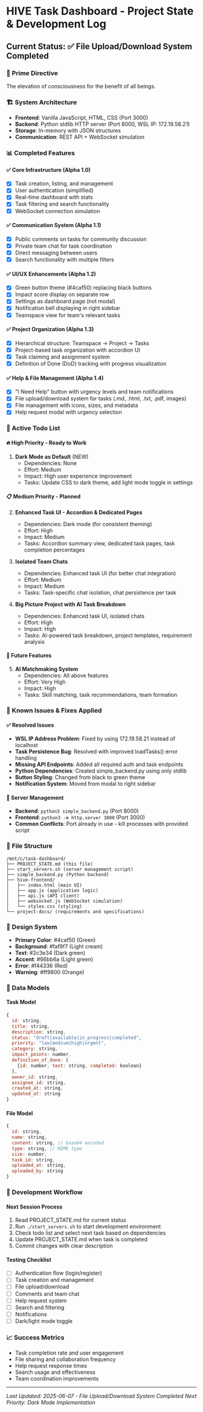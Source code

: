 # HIVE Task Dashboard - Project State & Development Log

## Current Status: ✅ File Upload/Download System Completed

### 🎯 Prime Directive
The elevation of consciousness for the benefit of all beings.

### 🏗️ System Architecture
- **Frontend**: Vanilla JavaScript, HTML, CSS (Port 3000)
- **Backend**: Python stdlib HTTP server (Port 8000, WSL IP: 172.19.58.21)
- **Storage**: In-memory with JSON structures
- **Communication**: REST API + WebSocket simulation

### 📊 Completed Features

#### ✅ Core Infrastructure (Alpha 1.0)
- [x] Task creation, listing, and management
- [x] User authentication (simplified)
- [x] Real-time dashboard with stats
- [x] Task filtering and search functionality
- [x] WebSocket connection simulation

#### ✅ Communication System (Alpha 1.1)
- [x] Public comments on tasks for community discussion
- [x] Private team chat for task coordination
- [x] Direct messaging between users
- [x] Search functionality with multiple filters

#### ✅ UI/UX Enhancements (Alpha 1.2)
- [x] Green button theme (#4caf50) replacing black buttons
- [x] Impact score display on separate row
- [x] Settings as dashboard page (not modal)
- [x] Notification bell displaying in right sidebar
- [x] Teamspace view for team's relevant tasks

#### ✅ Project Organization (Alpha 1.3)
- [x] Hierarchical structure: Teamspace → Project → Tasks
- [x] Project-based task organization with accordion UI
- [x] Task claiming and assignment system
- [x] Definition of Done (DoD) tracking with progress visualization

#### ✅ Help & File Management (Alpha 1.4)
- [x] "I Need Help" button with urgency levels and team notifications
- [x] File upload/download system for tasks (.md, .html, .txt, .pdf, images)
- [x] File management with icons, sizes, and metadata
- [x] Help request modal with urgency selection

### 🎯 Active Todo List

#### 🔥 High Priority - Ready to Work
1. **Dark Mode as Default** (NEW)
   - Dependencies: None
   - Effort: Medium
   - Impact: High user experience improvement
   - Tasks: Update CSS to dark theme, add light mode toggle in settings

#### 📋 Medium Priority - Planned
2. **Enhanced Task UI - Accordion & Dedicated Pages**
   - Dependencies: Dark mode (for consistent theming)
   - Effort: High
   - Impact: Medium
   - Tasks: Accordion summary view, dedicated task pages, task completion percentages

3. **Isolated Team Chats**
   - Dependencies: Enhanced task UI (for better chat integration)
   - Effort: Medium
   - Impact: Medium
   - Tasks: Task-specific chat isolation, chat persistence per task

4. **Big Picture Project with AI Task Breakdown**
   - Dependencies: Enhanced task UI, isolated chats
   - Effort: High
   - Impact: High
   - Tasks: AI-powered task breakdown, project templates, requirement analysis

#### 🔮 Future Features
5. **AI Matchmaking System**
   - Dependencies: All above features
   - Effort: Very High
   - Impact: High
   - Tasks: Skill matching, task recommendations, team formation

### 🚧 Known Issues & Fixes Applied

#### ✅ Resolved Issues
- **WSL IP Address Problem**: Fixed by using 172.19.58.21 instead of localhost
- **Task Persistence Bug**: Resolved with improved loadTasks() error handling
- **Missing API Endpoints**: Added all required auth and task endpoints
- **Python Dependencies**: Created simple_backend.py using only stdlib
- **Button Styling**: Changed from black to green theme
- **Notification System**: Moved from modal to right sidebar

#### 🔧 Server Management
- **Backend**: `python3 simple_backend.py` (Port 8000)
- **Frontend**: `python3 -m http.server 3000` (Port 3000)
- **Common Conflicts**: Port already in use - kill processes with provided script

### 📁 File Structure
```
/mnt/c/task-dashboard/
├── PROJECT_STATE.md (this file)
├── start_servers.sh (server management script)
├── simple_backend.py (Python backend)
├── hive-frontend/
│   ├── index.html (main UI)
│   ├── app.js (application logic)
│   ├── api.js (API client)
│   ├── websocket.js (WebSocket simulation)
│   └── styles.css (styling)
└── project-docs/ (requirements and specifications)
```

### 🎨 Design System
- **Primary Color**: #4caf50 (Green)
- **Background**: #faf9f7 (Light cream)
- **Text**: #2c3e34 (Dark green)
- **Accent**: #66bb6a (Light green)
- **Error**: #f44336 (Red)
- **Warning**: #ff9800 (Orange)

### 💾 Data Models

#### Task Model
```javascript
{
  id: string,
  title: string,
  description: string,
  status: "draft|available|in_progress|completed",
  priority: "low|medium|high|urgent",
  category: string,
  impact_points: number,
  definition_of_done: [
    {id: number, text: string, completed: boolean}
  ],
  owner_id: string,
  assignee_id: string,
  created_at: string,
  updated_at: string
}
```

#### File Model
```javascript
{
  id: string,
  name: string,
  content: string, // base64 encoded
  type: string, // MIME type
  size: number,
  task_id: string,
  uploaded_at: string,
  uploaded_by: string
}
```

### 🔄 Development Workflow

#### Next Session Process
1. Read PROJECT_STATE.md for current status
2. Run `./start_servers.sh` to start development environment
3. Check todo list and select next task based on dependencies
4. Update PROJECT_STATE.md when task is completed
5. Commit changes with clear description

#### Testing Checklist
- [ ] Authentication flow (login/register)
- [ ] Task creation and management
- [ ] File upload/download
- [ ] Comments and team chat
- [ ] Help request system
- [ ] Search and filtering
- [ ] Notifications
- [ ] Dark/light mode toggle

### 📈 Success Metrics
- Task completion rate and user engagement
- File sharing and collaboration frequency
- Help request response times
- Search usage and effectiveness
- Team coordination improvements

---
*Last Updated: 2025-06-07 - File Upload/Download System Completed*
*Next Priority: Dark Mode Implementation*